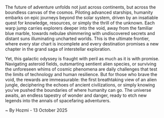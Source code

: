 
The future of adventure unfolds not just across continents, but across the boundless canvas of the cosmos. Piloting advanced starships, humanity embarks on epic journeys beyond the solar system, driven by an insatiable quest for knowledge, resources, or simply the thrill of the unknown. Each warp jump carries explorers deeper into the void, away from the familiar blue marble, towards nebulae shimmering with undiscovered secrets and distant suns illuminating uncharted worlds. This is the ultimate frontier, where every star chart is incomplete and every destination promises a new chapter in the grand saga of interstellar exploration.

Yet, this galactic odyssey is fraught with peril as much as it is with promise. Navigating asteroid fields, outsmarting sentient alien species, or surviving the unforeseen whims of cosmic phenomena are daily challenges that test the limits of technology and human resilience. But for those who brave the void, the rewards are immeasurable: the first breathtaking view of an alien jungle, deciphering the echoes of ancient civilizations, or simply knowing you’ve pushed the boundaries of where humanity can go. The universe awaits, an endless tapestry of wonder and danger, ready to etch new legends into the annals of spacefaring adventurers.

~ By Hozmi - 13 October 2025
